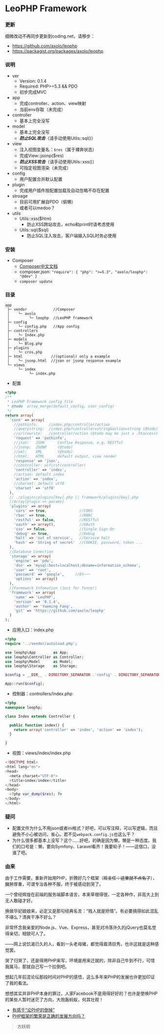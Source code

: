 LeoPHP Framework
=====================

### 更新
细微改动不再同步更新到coding.net，请移步：
- https://github.com/axolo/leophp
- https://packagist.org/packages/axolo/leophp

### 说明
- ver
  - Version: 0.1.4
  - Required: PHP>=5.3 && PDO
  - 初步完成MVC
- app
  - 完成controller、action、view映射
  - 当前env存取（未完成）
- controller
  - 基本上完全没写
- model
  - 基本上完全没写
  - ***防止SQL攻击***（请手动使用Utils::sql()）
- view
  - 注入视图变量名：`$res`（属于裸奔状态）
  - 完成View::jsonp($res)
  - ***防止XSS攻击***（请手动使用Utils::xss()）
  - 可指定视图渲染（未完成）
- config
  - 用户配置合并默认配置
- plugin
  - 完成用户插件按配置加载及自动忽略不存在配置
- stroage
  - 目前可用扩展自PDO（偷懒）
  - 或者可以medoo？
- utils
  - Utils::xss($htm)
    - 防止XSS跨站攻击，echo和print时请考虑使用
  - Utils::sql($sql)
    - 防止SQL注入攻击，客户端输入SQL时务必使用

### 安装

- Composer
  - [Composer中文文档](http://docs.phpcomposer.com)
  - composer.json: `"require": { "php": ">=5.3", "axolo/leophp": "@dev" }`
  - `composer update`

### 目录

```
app  
 ├─ vendor            //Composer
 │    └─ axolo 
 │         └─ leophp  //LeoPHP framework
 ├─ config  
 │    └─ config.php   //App config 
 ├─ controllers  
 │    └─ Index.php   
 ├─ models  
 │    └─ Blog.php  
 ├─ plugins  
 │    └─ cros.php
 ├─ html             //(optional) only a example
 │    └─ jsonp.html  //json or jsonp response example  
 └─ views  
      └─ index  
           └─ index.php
```

- 配置

```php
<?php
/**
 * LeoPHP Framework config file
 * @todo  array_merge(default_config, user_config)
 */
return array(
  'core' => array(
    //pathinfo:     /index.php/controller/action
    //querystring:  /index.php?controller=string&action=string (@todo)
    //urlrewrite:   /controller/action (@todo may be just a .htaccess)
    'request' => 'pathinfo',
    //json:   JSON      Conflux Response, e.g. RESTful
    //jsonp:  JSONP     (@todo)
    //xml:    XML       (@todo)
    //html:   HTML      default output, view render
    'response' => 'json',
    //controller: ucfirst(controller)
    'controller' => 'index',
    //action: default index
    'action' => 'index',
    //charset: default utf8
    'charset' => 'utf8'
  ),
  // ./plugins/plugins[key].php || framework/plugins[key].php
  //Array[plugin => params]
  'plugins' => array(
    'cors' => true,               //CORS
    'rbac' => true,               //RBAC
    'restful' => false,           //RESTful
    'oauth' => array(),           //OAuth
    'sso' => false,               //Single Sign-On
    'debug' => true,              //Debug
    'halt' => 'out of service',   //Service halt
    'hash' => 'String of secret'  //COOKIE, password, token ...
  ),
  //Database Conection
  'storage' => array(
    'engine' => 'pdo',
    'dsn' => 'mysql:host=localhost;dbname=information_schema',
    'user' => 'root',
    'password' => 'google',     //Eh~~~
    'options' => array()
  ),
  //Farmework Infomation (Just for funny!)
  'framework' => array(
    'name' => 'LeoPHP',
    'version' => '0.1.4',
    'author' => 'Yueming Fang',
    'git' => 'https://github.com/axolo/leophp'
  )
);
```

- 应用入口：index.php

```php
<?php
require '../vendor/autoload.php';

use leophp\App        as App;
use leophp\Controller as Controller;
use leophp\Model      as Model;
use leophp\Storage    as Storage;

$config = __DIR__ . DIRECTORY_SEPARATOR .'config' . DIRECTORY_SEPARATOR . 'config.php';

App::run($config);
```

- 控制器：controllers/Index.php

```php
<?php
namespace leophp;

class Index extends Controller {

  public function index() {
    return array('controller' => 'index', 'action' => 'index');
  }

}
```

- 视图：views/index/index.php

```php
<!DOCTYPE html>
<html lang="en">
<head>
  <meta charset="UTF-8">
  <title>index/index</title>
</head>
<body>
  <?php var_dump($res); ?>
</body>
</html>
```

### 疑问
- 配置文件为什么不用json或者ini格式？好吧，可以写注释，可以写逻辑，而且避免不小心被访问，省心。君不见`webpack.config.js`也这么干？
- 为什么很多都基本上没写？这个……好吧，的确是因为懒。懒是一种态度。我们的口号是：懒，要向Symfony、Laravel看齐！我要轮子！——这借口，没谁了吧。

### 由来

由于工作需要，重新开始用PHP，折腾好几个框架（~~班主任：这里就不点名了~~），臃肿厚重，可谓专治各种不服，终于被感动到哭了。

一个曾经辉煌在前端的服务端脚本语言，本来草根得很，一定各种作，非高大上到无人敢碰才好。

换做华妃娘娘来，必定又是那句经典名言：“贱人就是矫情”。有必要搞得如此混乱不堪么？清爽干净不好么？

非常怀念我亲爱的Node.js、Vue、Express，甚至对冷落许久的jQuery也莫名觉得亲切，相貌可人了。

——网上说饥渴已久的人，看到一头老母猪，都觉得眉清目秀，也许这就是这种感觉罢。

哭了归哭了，还是得用PHP来写，环境是用来迁就的，除非自己牛到不行，可惜我属马，那就自己写一个拉倒吧。

想起几年前混论坛那段时间对PHP的感悟，这么多年来PHP的发展也许更加印证了我的看法。

想想其实并非PHP本身的罪过，人家Facebook不是用得好好的？也许是使唤PHP的某些人暂时迷茫了方向，大炮轰蚂蚁，何其壮观！

- [有感于“论PHP的倒掉”](http://www.iteye.com/topic/523378)
- [PHP框架的繁荣是正确的发展方向吗？](http://www.iteye.com/topic/319039)

> 方跃明
